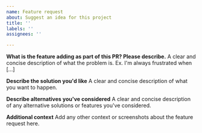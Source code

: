 ```yaml
---
name: Feature request
about: Suggest an idea for this project
title: ''
labels: ''
assignees: ''

---
```


**What is the feature adding as part of this PR? Please describe.**
A clear and concise description of what the problem is. Ex. I'm always frustrated when [...]

**Describe the solution you'd like**
A clear and concise description of what you want to happen.

**Describe alternatives you've considered**
A clear and concise description of any alternative solutions or features you've considered.

**Additional context**
Add any other context or screenshots about the feature request here.
